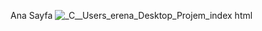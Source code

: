 Ana Sayfa
![_C__Users_erena_Desktop_Projem_index html](https://github.com/user-attachments/assets/288c5705-9697-4590-a8e4-7d1de04f20c6)
